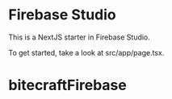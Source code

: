 # Firebase Studio

This is a NextJS starter in Firebase Studio.

To get started, take a look at src/app/page.tsx.
# bitecraftFirebase
